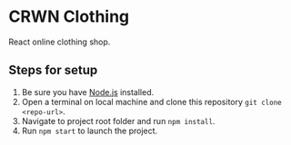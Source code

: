 # CRWN Clothing

React online clothing shop.

## Steps for setup

1. Be sure you have [Node.js](https://nodejs.org/en) installed.
2. Open a terminal on local machine and clone this repository `git clone <repo-url>`.
3. Navigate to project root folder and run `npm install`.
4. Run `npm start` to launch the project.
